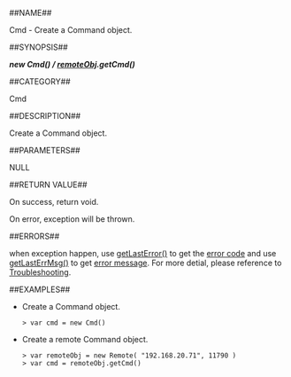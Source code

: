 
##NAME##

Cmd - Create a Command object.

##SYNOPSIS##

***new Cmd() / [remoteObj](manual/Manual/Sequoiadb_Command/Remote/Remote.md).getCmd()***

##CATEGORY##

Cmd

##DESCRIPTION##

Create a Command object.

##PARAMETERS##

NULL

##RETURN VALUE##

On success, return void.

On error, exception will be thrown.

##ERRORS##

when exception happen, use [getLastError()](manual/Manual/Sequoiadb_Command/Global/getLastError.md) to get the [error code](manual/Manual/Sequoiadb_error_code.md)  and use [getLastErrMsg()](manual/Manual/Sequoiadb_command/Global/getLastErrMsg.md) to get [error message](manual/Manual/Sequoiadb_command/Global/getLastErrMsg.md). For more detial, please reference to [Troubleshooting](manual/FAQ/faq_sdb.md).

##EXAMPLES##

* Create a Command object.

    ```lang-javascript
    > var cmd = new Cmd()
    ```

* Create a remote Command object.

    ```lang-javascript
    > var remoteObj = new Remote( "192.168.20.71", 11790 )
    > var cmd = remoteObj.getCmd()
    ```